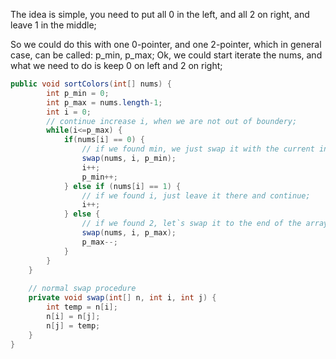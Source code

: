 The idea is simple, you need to put all 0 in the left, and all 2 on right, and leave 1 in the middle;

So we could do this with one 0-pointer, and one 2-pointer, which in general case, can be called: p_min, p_max;
Ok, we could start iterate the nums, and what we need to do is keep 0 on left and 2 on right;

```java
public void sortColors(int[] nums) {
        int p_min = 0;
        int p_max = nums.length-1;
        int i = 0;
        // continue increase i, when we are not out of boundery;
        while(i<=p_max) {
            if(nums[i] == 0) {
				// if we found min, we just swap it with the current index, and keep going
                swap(nums, i, p_min);
                i++;
                p_min++;
            } else if (nums[i] == 1) {
				// if we found i, just leave it there and continue;
                i++;
            } else {
				// if we found 2, let`s swap it to the end of the array, and update the p_max index smaller( cuz the last position is already the biggest, we need to find next one to swap);
                swap(nums, i, p_max);
                p_max--;
            }
        }
    }
    
	// normal swap procedure
    private void swap(int[] n, int i, int j) {
        int temp = n[i];
        n[i] = n[j];
        n[j] = temp;
    }
}
```